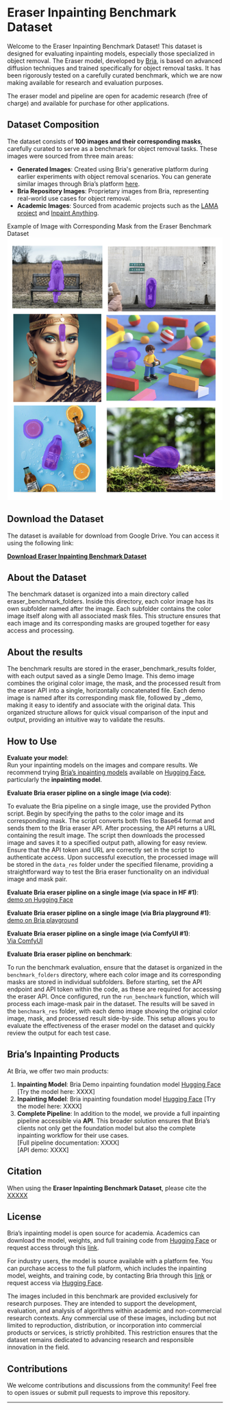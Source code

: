# Eraser Inpainting Benchmark Dataset

Welcome to the Eraser Inpainting Benchmark Dataset! This dataset is designed for evaluating inpainting models, especially those specialized in object removal. The Eraser model, developed by [Bria](https://bria.ai/), is based on advanced diffusion techniques and trained specifically for object removal tasks. It has been rigorously tested on a carefully curated benchmark, which we are now 
making available for research and evaluation purposes.



The eraser model and pipeline are open for academic research (free of charge) and available for purchase for other applications.


## Dataset Composition
The dataset consists of **100 images and their corresponding masks**, carefully curated to serve as a benchmark for object removal tasks. These images were sourced from three main areas:

- **Generated Images**:  Created using Bria's generative platform during earlier experiments with object removal scenarios. You can generate similar images through Bria’s platform [here](https://platform.bria.ai/apps/text-to-image).
- **Bria Repository Images**: Proprietary images from Bria, representing real-world use cases for object removal.
- **Academic Images**: Sourced from academic projects such as the  [LAMA project](https://github.com/advimman/lama/tree/main) and [Inpaint Anything](https://github.com/geekyutao/Inpaint-Anything).


Example of Image with Corresponding Mask from the Eraser Benchmark Dataset
<img src="https://github.com/Efrat-Taig/eraser-inpainting-benchmark/blob/main/eraser_bencmark_sample_im.png" alt="Example Image with Mask" width="600"/>





## Download the Dataset

The dataset is available for download from Google Drive. You can access it using the following link:

[**Download Eraser Inpainting Benchmark Dataset**](https://drive.google.com/drive/folders/1f_t6yUSTz8lxf6eO2hjWAs7O-vEFWEPZ?usp=sharing)

## About the Dataset
The benchmark dataset is organized into a main directory called eraser_benchmark_folders. Inside this directory, each color image has its own subfolder named after the image. Each subfolder contains the color image itself along with all associated mask files. This structure ensures that each image and its corresponding masks are grouped together for easy access and processing.


## About the results

The benchmark results are stored in the eraser_benchmark_results folder, with each output saved as a single Demo Image. This demo image combines the original color image, the mask, and the processed result from the eraser API into a single, horizontally concatenated file. Each demo image is named after its corresponding mask file, followed by _demo, making it easy to identify and associate with the original data. This organized structure allows for quick visual comparison of the input and output, providing an intuitive way to validate the results.







## How to Use

**Evaluate your model**:  
   Run your inpainting models on the images and compare results. We recommend trying [Bria’s inpainting models](https://huggingface.co/briaai) available on [Hugging Face](https://huggingface.co/briaai), particularly the **inpainting model**.

**Evaluate Bria eraser pipline on a single image (via code)**:  

To evaluate the Bria pipeline on a single image, use the provided Python script. Begin by specifying the paths to the color image and its corresponding mask. The script converts both files to Base64 format and sends them to the Bria eraser API. After processing, the API returns a URL containing the result image. The script then downloads the processed image and saves it to a specified output path, allowing for easy review. Ensure that the API token and URL are correctly set in the script to authenticate access. Upon successful execution, the processed image will be stored in the `data_res` folder under the specified filename, providing a straightforward way to test the Bria eraser functionality on an individual image and mask pair.

**Evaluate Bria eraser pipline on a single image (via space in HF #1)**:  
[demo on Hugging Face](https://huggingface.co/spaces/briaai/BRIA-Eraser-API)

**Evaluate Bria eraser pipline on a single image (via Bria playground #1)**:  
[demo on Bria playground](https://platform.bria.ai/apps/eraser)

**Evaluate Bria eraser pipline on a single image (via ComfyUI #1)**:  
[Via ComfyUI](https://github.com/Bria-AI/ComfyUI-BRIA-API)


**Evaluate Bria eraser pipline on benchmark**:  

To run the benchmark evaluation, ensure that the dataset is organized in the `benchmark_folders` directory, where each color image and its corresponding masks are stored in individual subfolders. Before starting, set the API endpoint and API token within the code, as these are required for accessing the eraser API. Once configured, run the `run_benchmark` function, which will process each image-mask pair in the dataset. The results will be saved in the `benchmark_res` folder, with each demo image showing the original color image, mask, and processed result side-by-side. This setup allows you to evaluate the effectiveness of the eraser model on the dataset and quickly review the output for each test case.

## Bria’s Inpainting Products

At Bria, we offer two main products:
1. **Inpainting Model**: Bria Demo inpainting foundation model  [Hugging Face](https://huggingface.co/spaces/briaai/BRIA-2.3-ControlNet-Erase)
   [Try the model here: XXXX]
1. **Inpainting Model**: Bria inpainting foundation model  [Hugging Face](https://huggingface.co/briaai/BRIA-2.3-Inpainting)
   [Try the model here: XXXX]
2. **Complete Pipeline**: In addition to the model, we provide a full inpainting pipeline accessible via **API**. This broader solution ensures that Bria’s clients not only get the foundation model but also the complete inpainting workflow for their use cases.  
   [Full pipeline documentation: XXXX]  
   [API demo: XXXX]

## Citation

When using the **Eraser Inpainting Benchmark Dataset**, please cite the [XXXXX](XXXX)

## License

Bria’s inpainting model is open source for academia. Academics can download the model, weights, and full training code from [Hugging Face](https://huggingface.co/briaai) or request access through this [link](https://docs.google.com/forms/d/e/1FAIpQLSe-E1r-QoBmsAZbJ5MJKB76wGnk6bUn2kBq5imPQVVJviv1Kg/viewform).

For industry users, the model is source available with a platform fee. You can purchase access to the full platform, which includes the inpainting model, weights, and training code, by contacting Bria through this [link](https://bria.ai/contact-us/) or request access via [Hugging Face](https://huggingface.co/briaai).

The images included in this benchmark are provided exclusively for research purposes. They are intended to support the development, evaluation, and analysis of algorithms within academic and non-commercial research contexts. Any commercial use of these images, including but not limited to reproduction, distribution, or incorporation into commercial products or services, is strictly prohibited. This restriction ensures that the dataset remains dedicated to advancing research and responsible innovation in the field.

## Contributions

We welcome contributions and discussions from the community! Feel free to open issues or submit pull requests to improve this repository.

---

